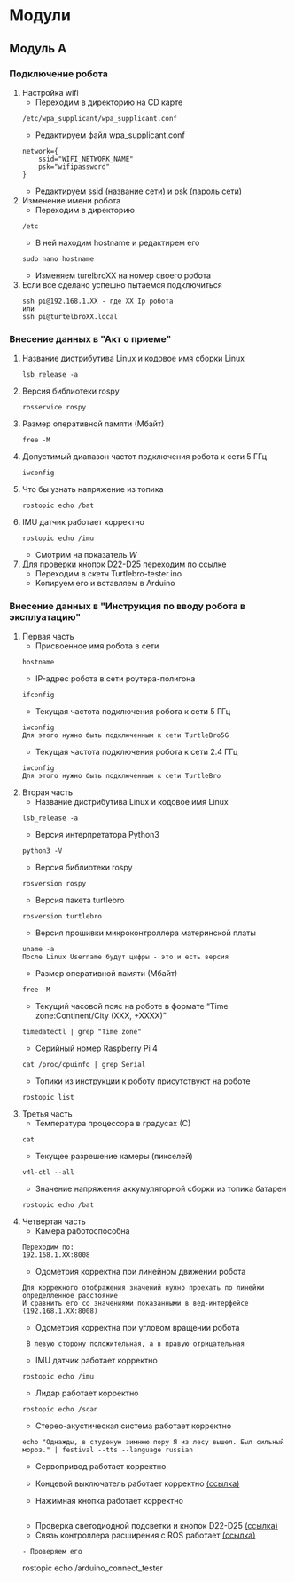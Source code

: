 # Модули
## Модуль А
### Подключение робота
1. Настройка wifi
    - Переходим в директорию на CD карте
    ```
    /etc/wpa_supplicant/wpa_supplicant.conf
    ```
    - Редактируем файл wpa_supplicant.conf
    ```
    network={
        ssid="WIFI_NETWORK_NAME"
        psk="wifipassword"
    }
    ```
    - Редактируем ssid (название сети) и psk (пароль сети)
2. Изменение имени робота
    - Переходим в директорию
    ```
    /etc
    ```
    - В ней находим hostname и редактирем его
    ```
    sudo nano hostname
    ```
    - Изменяем turelbroXX на номер своего робота
3. Если все сделано успешно пытаемся подключиться
    ```
    ssh pi@192.168.1.XX - где XX Ip робота
    или
    ssh pi@turtelbroXX.local
    ```
### Внесение данных в "Акт о приеме"
1. Название дистрибутива Linux и кодовое имя сборки Linux
    ```
    lsb_release -a
    ```
2. Версия библиотеки rospy
    ```
    rosservice rospy
    ```
3. Размер оперативной памяти (Мбайт)
    ```
    free -M
    ```
4. Допустимый диапазон частот подключения робота к сети 5 ГГц
    ```
    iwconfig
    ```
5. Что бы узнать напряжение из топика
    ```
    rostopic echo /bat
    ```
6. IMU датчик работает корректно
    ```
    rostopic echo /imu
    ```
    - Смотрим на показатель *W*
7. Для проверки кнопок D22-D25 переходим по
      [ссылке](https://github.com/voltbro/ws-sro/tree/main/Turtlebro-tester)
    - Переходим в скетч Turtlebro-tester.ino
    - Копируем его и вставляем в Arduino
### Внесение данных в "Инструкция по вводу робота в эксплуатацию"
1. Первая часть
    - Присвоенное имя робота в сети
    ```
    hostname
    ```
    - IP-адрес робота в сети роутера-полигона
    ```
    ifconfig
    ```
    - Текущая частота подключения робота к сети 5 ГГц
    ```
    iwconfig
    Для этого нужно быть подключенным к сети TurtleBro5G
    ```
    - Текущая частота подключения робота к сети 2.4 ГГц
    ```
    iwconfig
    Для этого нужно быть подключенным к сети TurtleBro
    ```
2. Вторая часть
    - Название дистрибутива Linux и кодовое имя Linux
    ```
    lsb_release -a
    ```
    - Версия интерпретатора Python3
    ```
    python3 -V
    ```
    - Версия библиотеки rospy
    ```
    rosversion rospy
    ```
    - Версия пакета turtlebro
    ```
    rosversion turtlebro
    ```
    - Версия прошивки микроконтроллера материнской платы
    ```
    uname -a
    После Linux Username будут цифры - это и есть версия
    ```
    - Размер оперативной памяти (Мбайт)
    ```
    free -M
    ```
    - Текущий часовой пояс на роботе в формате “Time zone:Continent/City (XXX, +XXXX)”
    ```
    timedatectl | grep "Time zone"
    ```
    - Серийный номер Raspberry Pi 4
    ```
    cat /proc/cpuinfo | grep Serial
    ```
    - Топики из инструкции к роботу присутствуют на роботе
    ```
    rostopic list
    ```
3. Третья часть
    - Температура процессора в градусах (С)
    ```
    cat 
    ```
    - Текущее разрешение камеры (пикселей)
    ```
    v4l-ctl --all
    ```
    - Значение напряжения аккумуляторной сборки из топика батареи
    ```
    rostopic echo /bat
    ```
4. Четвертая часть
    - Камера работоспособна
    ```
    Переходим по:
    192.168.1.XX:8008
    ```
    - Одометрия корректна при линейном движении робота
    ```
    Для коррекного отображения значений нужно проехать по линейки определленное расстояние
    И сравнить его со значениями показанными в вед-интерфейсе (192.168.1.XX:8008)
    ```
    - Одометрия корректна при угловом вращении робота
    ```
     В левую сторону положительная, а в правую отрицательная
    ```
    - IMU датчик работает корректно
    ```
    rostopic echo /imu
    ```
    - Лидар работает корректно
    ```
    rostopic echo /scan
    ```
    - Стерео-акустическая система работает корректно
    ```
    echo "Однажды, в студеную зимнюю пору Я из лесу вышел. Был сильный мороз." | festival --tts --language russian
    ```
    - Сервопривод работает корректно
    
    - Концевой выключатель работает корректно [(ссылка)](https://github.com/voltbro/ws-sro/blob/main/TB-limit_switch-tester/)
    - Нажимная кнопка работает корректно
    ```
    
    ```
    - Проверка светодиодной подсветки и кнопок D22-D25 [(ссылка)](https://github.com/voltbro/ws-sro/tree/main/Turtlebro-tester)
    - Связь контроллера расширения с ROS работает [(ссылка)](https://github.com/voltbro/ws-sro/tree/main/TB-ros-tester)
    ```
    - Проверяем его
    ```
    rostopic echo /arduino_connect_tester
    ```
